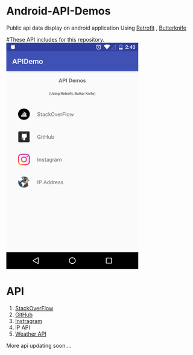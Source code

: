 # Android-API-Demos
Public api data display on android application
Using [Retrofit](https://square.github.io/retrofit/) , [Butterknife](http://jakewharton.github.io/butterknife/)


#These API includes for this repository.
<img src="https://raw.githubusercontent.com/dharmakshetri/Android-API-Demos/master/device-2017-01-23-145523.png" alt="menu" width="350" height="600">


# API
1. [StackOverFlow](https://api.stackexchange.com)
2. [GitHub](https://api.github.com)
3. [Instragram](https://api.instragram.com)
4. IP API
5. [Weather API](http://openweathermap.org/api)

More api  updating soon....



